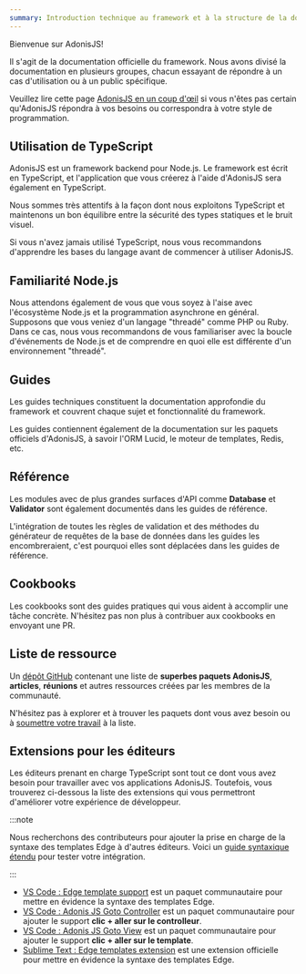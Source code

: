 ```yaml
---
summary: Introduction technique au framework et à la structure de la documentation.
---
```


Bienvenue sur AdonisJS!

Il s'agit de la documentation officielle du framework. Nous avons divisé la documentation en plusieurs groupes, chacun essayant de répondre à un cas d'utilisation ou à un public spécifique.

Veuillez lire cette page [AdonisJS en un coup d'œil](https://adonisjs.com/adonisjs-at-a-glance) si vous n'êtes pas certain qu'AdonisJS répondra à vos besoins ou correspondra à votre style de programmation.

## Utilisation de TypeScript

AdonisJS est un framework backend pour Node.js. Le framework est écrit en TypeScript, et l'application que vous créerez à l'aide d'AdonisJS sera également en TypeScript.

Nous sommes très attentifs à la façon dont nous exploitons TypeScript et maintenons un bon équilibre entre la sécurité des types statiques et le bruit visuel.

Si vous n'avez jamais utilisé TypeScript, nous vous recommandons d'apprendre les bases du langage avant de commencer à utiliser AdonisJS.

## Familiarité Node.js 

Nous attendons également de vous que vous soyez à l'aise avec l'écosystème Node.js et la programmation asynchrone en général. 
Supposons que vous veniez d'un langage "threadé" comme PHP ou Ruby. Dans ce cas, nous vous recommandons de vous familiariser avec la boucle d'événements de Node.js et de comprendre en quoi elle est différente d'un environnement "threadé".



## Guides

Les guides techniques constituent la documentation approfondie du framework et couvrent chaque sujet et fonctionnalité du framework.

Les guides contiennent également de la documentation sur les paquets officiels d'AdonisJS, à savoir l'ORM Lucid, le moteur de templates, Redis, etc.

## Référence

Les modules avec de plus grandes surfaces d'API comme **Database** et **Validator** sont également documentés dans les guides de référence.

L'intégration de toutes les règles de validation et des méthodes du générateur de requêtes de la base de données dans les guides les encombreraient, c'est pourquoi elles sont déplacées dans les guides de référence.

## Cookbooks

Les cookbooks sont des guides pratiques qui vous aident à accomplir une tâche concrète. N'hésitez pas non plus à contribuer aux cookbooks en envoyant une PR.

## Liste de ressource
Un [dépôt GitHub](https://github.com/adonisjs-community/awesome-adonisjs) contenant une liste de **superbes paquets AdonisJS**, **articles**, **réunions** et autres ressources créées par les membres de la communauté.

N'hésitez pas à explorer et à trouver les paquets dont vous avez besoin ou à [soumettre votre travail](https://github.com/adonisjs-community/awesome-adonisjs/blob/master/CONTRIBUTING.md) à la liste.

## Extensions pour les éditeurs

Les éditeurs prenant en charge TypeScript sont tout ce dont vous avez besoin pour travailler avec vos applications AdonisJS. Toutefois, vous trouverez ci-dessous la liste des extensions qui vous permettront d'améliorer votre expérience de développeur.

:::note

Nous recherchons des contributeurs pour ajouter la prise en charge de la syntaxe des templates Edge à d'autres éditeurs. Voici un [guide syntaxique étendu](https://github.com/edge-js/syntax) pour tester votre intégration.

:::

- [VS Code : Edge template support](https://marketplace.visualstudio.com/items?itemName=luongnd.edge) est un paquet communautaire pour mettre en évidence la syntaxe des templates Edge.
- [VS Code : Adonis JS Goto Controller](https://marketplace.visualstudio.com/items?itemName=stef-k.adonis-js-goto-controller) est un paquet communautaire pour ajouter le support **clic + aller sur le controlleur**.
- [VS Code : Adonis JS Goto View](https://marketplace.visualstudio.com/items?itemName=stef-k.adonis-js-goto-view) est un paquet communautaire pour ajouter le support **clic + aller sur le template**.
- [Sublime Text : Edge templates extension](https://github.com/edge-js/edge-sublime) est une extension officielle pour mettre en évidence la syntaxe des templates Edge.
